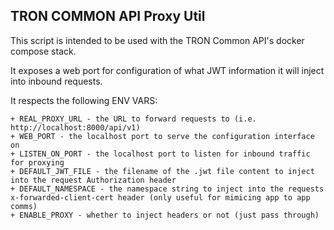 ## TRON COMMON API Proxy Util

This script is intended to be used with the TRON Common API's docker compose stack.

It exposes a web port for configuration of what JWT information it will inject into inbound requests.  

It respects the following ENV VARS:
    
    + REAL_PROXY_URL - the URL to forward requests to (i.e. http://localhost:8000/api/v1)
    + WEB_PORT - the localhost port to serve the configuration interface on
    + LISTEN_ON_PORT - the localhost port to listen for inbound traffic for proxying
    + DEFAULT_JWT_FILE - the filename of the .jwt file content to inject into the request Authorization header
    + DEFAULT_NAMESPACE - the namespace string to inject into the requests x-forwarded-client-cert header (only useful for mimicing app to app comms)
    + ENABLE_PROXY - whether to inject headers or not (just pass through)